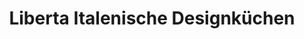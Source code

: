 ---
title: "Liberta Italenische Designküchen"
url: /essen/liberta-italenische-designkuechen/
shop: Küchen
---